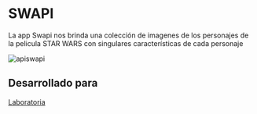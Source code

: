 # SWAPI
 La app Swapi nos brinda una colección de imagenes de los personajes de la pelicula STAR WARS con singulares características de cada personaje

![apiswapi](https://user-images.githubusercontent.com/29168733/38461954-21d48468-3aa3-11e8-8dc4-7970842287e6.png)

## Desarrollado para 
[Laboratoria](http://laboratoria.la)

<!-- ## Como recurso usamos el api de SWAPI

##### Herramientas tecnológicas: html-5, bootstrap-4, css-3, js y fetch(api de html-5). -->

<!-- * Página en versión desktop con las imágenes -->
<!-- ![Responsive-Desktop](public/assets/docs/swapi1.png) -->

<!-- * Ventana emergente con información anecdótica de los personajes
 -->





